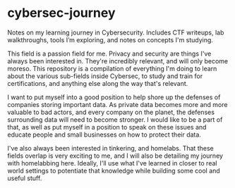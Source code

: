 # cybersec-journey
Notes on my learning journey in Cybersecurity. Includes CTF writeups, lab walkthroughs, tools I’m exploring, and notes on concepts I'm studying.

This field is a passion field for me. Privacy and security are things I've always been interested in. They're incredibly relevant, and will only become moreso.
This repository is a compilation of everything I'm doing to learn about the various sub-fields inside Cybersec, to study and train for certifications, and anything else
along the way that's relevant. 

I want to put myself into a good position to help shore up the defenses of companies storing important data. As private data becomes more and more valuable to bad actors, and every company on the planet, the defenses surrounding data will need to become stronger. I would like to be a part of that, as well as put myself in a position to speak on these issues and educate people and small businesses on how to protect their data.

I've also always been interested in tinkering, and homelabs. That these fields overlap is very exciting to me, and I will also be detailing my journey with homelabbing here.
Ideally, I'll use what I've learned in closer to real world settings to potentiate that knowledge while building some cool and useful stuff.
